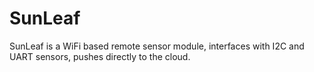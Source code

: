 # SunLeaf
SunLeaf is a WiFi based remote sensor module, interfaces with I2C and UART sensors, pushes directly to the cloud.
